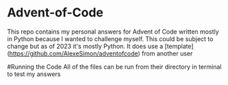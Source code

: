 # Advent-of-Code
This repo contains my personal answers for Advent of Code written mostly in Python because I wanted to challenge myself. This could be subject to change but as of 2023 it's mostly Python. It does use a [template] (https://github.com/AlexeSimon/adventofcode) from another user

#Running the Code
All of the files can be run from their directory in terminal to test my answers
